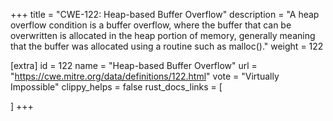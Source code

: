 +++
title = "CWE-122: Heap-based Buffer Overflow"
description	= "A heap overflow condition is a buffer overflow, where the buffer that can be overwritten is allocated in the heap portion of memory, generally meaning that the buffer was allocated using a routine such as malloc()."
weight = 122

[extra]
id = 122
name = "Heap-based Buffer Overflow"
url = "https://cwe.mitre.org/data/definitions/122.html"
vote = "Virtually Impossible"
clippy_helps = false
rust_docs_links = [
	
]
+++


